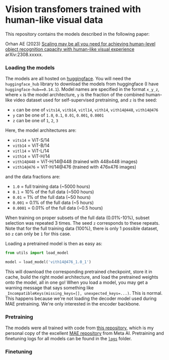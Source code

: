 # Vision transfomers trained with human-like visual data

This repository contains the models described in the following paper:

Orhan AE (2023) [Scaling may be all you need for achieving human-level object recognition capacity with human-like visual experience](https://arxiv.org/abs/2308.xxxxx) arXiv:2308.xxxxx.

### Loading the models
The models are all hosted on [huggingface](https://huggingface.co/eminorhan/humanlike-vits). You will need the `huggingface_hub` library to download the models from huggingface (I have `huggingface-hub==0.14.1`). Model names are specified in the format `x_y_z`, where `x` is the model architecture, `y` is the fraction of the combined human-like video dataset used for self-supervised pretraining, and `z` is the seed:

* `x` can be one of `vits14`, `vitb14`, `vitl14`, `vith14`, `vith14@448`, `vith14@476`
* `y` can be one of `1.0`, `0.1`, `0.01`, `0.001`, `0.0001`
* `z` can be one of `1`, `2`, `3` 

Here, the model architectures are:
* `vits14` = ViT-S/14 
* `vitb14` = ViT-B/14
* `vitl14` = ViT-L/14
* `vith14` = ViT-H/14
* `vith14@448` = ViT-H/14@448 (trained with 448x448 images)
* `vith14@476` = ViT-H/14@476 (trained with 476x476 images)

and the data fractions are:
* `1.0` = full training data (~5000 hours) 
* `0.1` = 10% of the full data (~500 hours)
* `0.01` = 1% of the full data (~50 hours)
* `0.001` = 0.1% of the full data (~5 hours)
* `0.0001` = 0.01% of the full data (~0.5 hours)

When training on proper subsets of the full data (0.01%-10%), subset selection was repeated 3 times. The seed `z` corresponds to these repeats. Note that for the full training data (100%), there is only 1 possible dataset, so `z` can only be `1` for this case. 

Loading a pretrained model is then as easy as:

```python
from utils import load_model

model = load_model('vith14@476_1.0_1')
```

This will download the corresponding pretrained checkpoint, store it in cache, build the right model architecture, and load the pretrained weights onto the model, all in one go! When you load a model, you may get a warning message that says something like `_IncompatibleKeys(missing_keys=[], unexpected_keys=...)`. This is normal. This happens because we're not loading the decoder model used during MAE pretraining. We're only interested in the encoder backbone.

### Pretraining
The models were all trained with code from [this repository](https://github.com/eminorhan/mae), which is my personal copy of the excellent [MAE repository](https://github.com/facebookresearch/mae) from Meta AI. Pretraining and finetuning logs for all models can be found in the [`logs`](https://github.com/eminorhan/humanlike-vits/tree/master/logs) folder.

### Finetuning